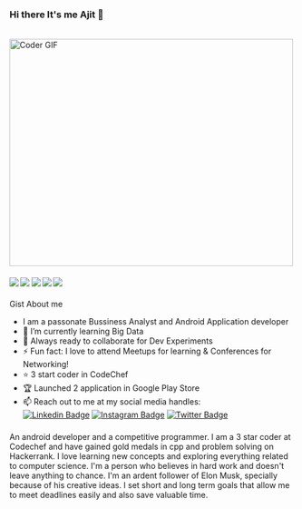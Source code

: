 ### Hi there It's me Ajit 👋
<br>
<img src ="https://media.giphy.com/media/SWoSkN6DxTszqIKEqv/giphy.gif" alt="Coder GIF" width="500" height="400">
<br>

 ####  ![](https://img.shields.io/badge/Android%20Development-%3C%2F%3E-blueviolet) ![](https://img.shields.io/badge/C++-%3C%2F%3E-blueviolet) ![](https://img.shields.io/badge/Python-%3C%2F%3E-blueviolet)  ![](https://img.shields.io/badge/R-%3C%2F%3E-orange) ![](https://img.shields.io/badge/Tableau-%3C%2F%3E-blue)
 
 
Gist About me
- I am a passonate Bussiness Analyst and Android Application developer
- 🌱 I’m currently learning Big Data
- 🔬 Always ready to collaborate for Dev Experiments
- ⚡ Fun fact: I love to attend Meetups for learning & Conferences for Networking!
- :star: 3 start coder in CodeChef
- :trophy: Launched 2 application in Google Play Store
- :mailbox: Reach out to me at my social media handles: <br>
[![Linkedin Badge](https://img.shields.io/badge/-AjitKumarSingh-blue?style=flat-square&logo=Linkedin&logoColor=white&link=https://www.linkedin.com/in/ajit021/)](https://www.linkedin.com/in/ajit021/)
[![Instagram Badge](https://img.shields.io/badge/-@Ajitkr0-D7008A?style=flat-square&labelColor=D7008A&logo=Instagram&logoColor=white&link=https://www.instagram.com/ajitkr0/)](https://www.instagram.com/ajitkr0/)
[![Twitter Badge](https://img.shields.io/badge/-@Ajitkr0-1ca0f1?style=flat-square&labelColor=1ca0f1&logo=twitter&logoColor=white&link=https://twitter.com/Ajitkr0)](https://twitter.com/Ajitkr0)


###
An android developer and a competitive programmer. I am a 3 star coder at Codechef and have gained gold medals in cpp and problem solving on Hackerrank. I love learning new concepts and exploring everything related to computer science.
I'm a person who believes in hard work and doesn't leave anything to chance. I'm an ardent follower of Elon Musk, specially because of his creative ideas. I set short and long term goals that allow me to meet deadlines easily and also save valuable time.
###

